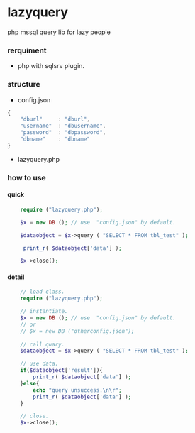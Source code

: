 # lazyquery
php mssql query lib for lazy people

### rerquiment
* php with sqlsrv plugin.

### structure
* config.json
```js
{
    "dburl"     : "dburl",
    "username"  : "dbusername",
    "password"  : "dbpassword",
    "dbname"    : "dbname"
}
```
* lazyquery.php

### how to use
#### quick 

```php
    require ("lazyquery.php"); 

    $x = new DB (); // use  "config.json" by default.

    $dataobject = $x->query ( "SELECT * FROM tbl_test" );

     print_r( $dataobject['data'] );

    $x->close();
```


#### detail 

```php
    // load class.
    require ("lazyquery.php"); 

    // instantiate.
    $x = new DB (); // use  "config.json" by default.
    // or
    // $x = new DB ("otherconfig.json");
    
    // call quary.
    $dataobject = $x->query ( "SELECT * FROM tbl_test" );

    // use data.
    if($dataobject['result']){
        print_r( $dataobject['data'] );
    }else{
        echo "query unsuccess.\n\r";
        print_r( $dataobject['data'] );
    }

    // close.
    $x->close();
```
